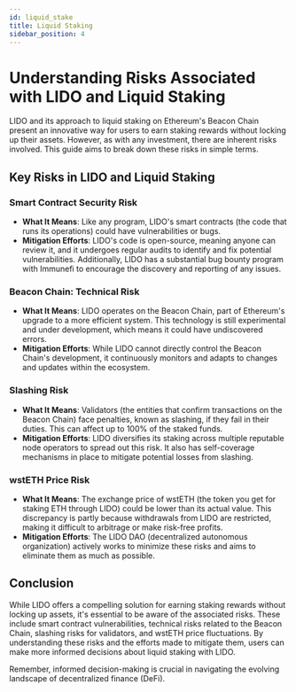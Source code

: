 ```yaml
---
id: liquid_stake
title: Liquid Staking
sidebar_position: 4
---
```


# Understanding Risks Associated with LIDO and Liquid Staking

LIDO and its approach to liquid staking on Ethereum's Beacon Chain present an innovative way for users to earn staking rewards without locking up their assets. However, as with any investment, there are inherent risks involved. This guide aims to break down these risks in simple terms.

## Key Risks in LIDO and Liquid Staking

### Smart Contract Security Risk

- **What It Means**: Like any program, LIDO's smart contracts (the code that runs its operations) could have vulnerabilities or bugs.
- **Mitigation Efforts**: LIDO's code is open-source, meaning anyone can review it, and it undergoes regular audits to identify and fix potential vulnerabilities. Additionally, LIDO has a substantial bug bounty program with Immunefi to encourage the discovery and reporting of any issues.

### Beacon Chain: Technical Risk

- **What It Means**: LIDO operates on the Beacon Chain, part of Ethereum's upgrade to a more efficient system. This technology is still experimental and under development, which means it could have undiscovered errors.
- **Mitigation Efforts**: While LIDO cannot directly control the Beacon Chain's development, it continuously monitors and adapts to changes and updates within the ecosystem.

### Slashing Risk

- **What It Means**: Validators (the entities that confirm transactions on the Beacon Chain) face penalties, known as slashing, if they fail in their duties. This can affect up to 100% of the staked funds.
- **Mitigation Efforts**: LIDO diversifies its staking across multiple reputable node operators to spread out this risk. It also has self-coverage mechanisms in place to mitigate potential losses from slashing.

### wstETH Price Risk

- **What It Means**: The exchange price of wstETH (the token you get for staking ETH through LIDO) could be lower than its actual value. This discrepancy is partly because withdrawals from LIDO are restricted, making it difficult to arbitrage or make risk-free profits.
- **Mitigation Efforts**: The LIDO DAO (decentralized autonomous organization) actively works to minimize these risks and aims to eliminate them as much as possible.

## Conclusion

While LIDO offers a compelling solution for earning staking rewards without locking up assets, it's essential to be aware of the associated risks. These include smart contract vulnerabilities, technical risks related to the Beacon Chain, slashing risks for validators, and wstETH price fluctuations. By understanding these risks and the efforts made to mitigate them, users can make more informed decisions about liquid staking with LIDO.

Remember, informed decision-making is crucial in navigating the evolving landscape of decentralized finance (DeFi).
